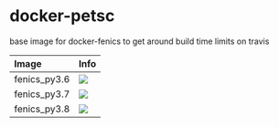 # docker-petsc
base image for docker-fenics to get around build time limits on travis

| Image  | Info |
| :----- | :--- |
| fenics_py3.6 | [![](https://images.microbadger.com/badges/image/pymor/fenics_py3.6.svg)](https://microbadger.com/images/pymor/fenics_py3.6 "fenics mixin") |
| fenics_py3.7 | [![](https://images.microbadger.com/badges/image/pymor/fenics_py3.7.svg)](https://microbadger.com/images/pymor/fenics_py3.7 "fenics mixin") |
| fenics_py3.8 | [![](https://images.microbadger.com/badges/image/pymor/fenics_py3.8.svg)](https://microbadger.com/images/pymor/fenics_py3.8 "fenics mixin") |

